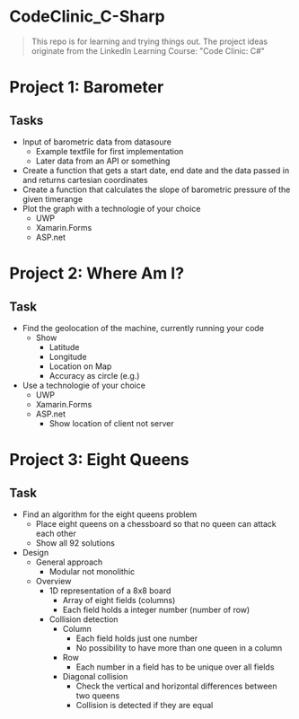 # CodeClinic_C-Sharp
 
 > This repo is for learning and trying things out. The project ideas originate from the LinkedIn Learning Course: "Code Clinic: C#"

 # Project 1: Barometer
 ## Tasks
 * Input of barometric data from datasoure
    * Example textfile for first implementation
    * Later data from an API or something
* Create a function that gets a start date, end date and the data passed in and returns cartesian coordinates
* Create a function that calculates the slope of barometric pressure of the given timerange 
* Plot the graph with a technologie of your choice
    * UWP
    * Xamarin.Forms
    * ASP.&#8203;net

# Project 2: Where Am I?
## Task
* Find the geolocation of the machine, currently running your code
    * Show
        * Latitude
        * Longitude
        * Location on Map
        * Accuracy as circle (e.g.)
* Use a technologie of your choice
    * UWP
    * Xamarin.Forms
    * ASP.&#8203;net
        * Show location of client not server

# Project 3: Eight Queens
## Task
* Find an algorithm for the eight queens problem
    * Place eight queens on a chessboard so that no queen can attack each other
    * Show all 92 solutions
* Design
    * General approach
        * Modular not monolithic
    * Overview
        * 1D representation of a 8x8 board
            * Array of eight fields (columns)
            * Each field holds a integer number (number of row)
        * Collision detection
            * Column
                * Each field holds just one number
                * No possibility to have more than one queen in a column
            * Row
                * Each number in a field has to be unique over all fields
            * Diagonal collision
                * Check the vertical and horizontal differences between two queens
                * Collision is detected if they are equal
            


 
